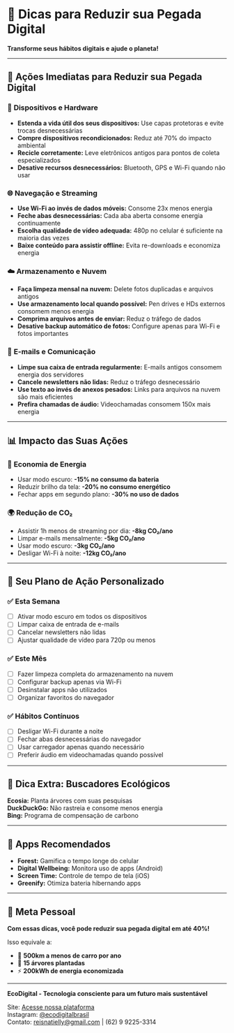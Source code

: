 # 🌱 Dicas para Reduzir sua Pegada Digital

**Transforme seus hábitos digitais e ajude o planeta!**

---

## 🎯 **Ações Imediatas para Reduzir sua Pegada Digital**

### 📱 **Dispositivos e Hardware**
- **Estenda a vida útil dos seus dispositivos:** Use capas protetoras e evite trocas desnecessárias
- **Compre dispositivos recondicionados:** Reduz até 70% do impacto ambiental
- **Recicle corretamente:** Leve eletrônicos antigos para pontos de coleta especializados
- **Desative recursos desnecessários:** Bluetooth, GPS e Wi-Fi quando não usar

### 🌐 **Navegação e Streaming**
- **Use Wi-Fi ao invés de dados móveis:** Consome 23x menos energia
- **Feche abas desnecessárias:** Cada aba aberta consome energia continuamente
- **Escolha qualidade de vídeo adequada:** 480p no celular é suficiente na maioria das vezes
- **Baixe conteúdo para assistir offline:** Evita re-downloads e economiza energia

### ☁️ **Armazenamento e Nuvem**
- **Faça limpeza mensal na nuvem:** Delete fotos duplicadas e arquivos antigos
- **Use armazenamento local quando possível:** Pen drives e HDs externos consomem menos energia
- **Comprima arquivos antes de enviar:** Reduz o tráfego de dados
- **Desative backup automático de fotos:** Configure apenas para Wi-Fi e fotos importantes

### 📧 **E-mails e Comunicação**
- **Limpe sua caixa de entrada regularmente:** E-mails antigos consomem energia dos servidores
- **Cancele newsletters não lidas:** Reduz o tráfego desnecessário
- **Use texto ao invés de anexos pesados:** Links para arquivos na nuvem são mais eficientes
- **Prefira chamadas de áudio:** Videochamadas consomem 150x mais energia

---

## 📊 **Impacto das Suas Ações**

### 🔋 **Economia de Energia**
- Usar modo escuro: **-15% no consumo da bateria**
- Reduzir brilho da tela: **-20% no consumo energético**
- Fechar apps em segundo plano: **-30% no uso de dados**

### 🌍 **Redução de CO₂**
- Assistir 1h menos de streaming por dia: **-8kg CO₂/ano**
- Limpar e-mails mensalmente: **-5kg CO₂/ano**
- Usar modo escuro: **-3kg CO₂/ano**
- Desligar Wi-Fi à noite: **-12kg CO₂/ano**

---

## 🎯 **Seu Plano de Ação Personalizado**

### ✅ **Esta Semana**
- [ ] Ativar modo escuro em todos os dispositivos
- [ ] Limpar caixa de entrada de e-mails
- [ ] Cancelar newsletters não lidas
- [ ] Ajustar qualidade de vídeo para 720p ou menos

### ✅ **Este Mês**
- [ ] Fazer limpeza completa do armazenamento na nuvem
- [ ] Configurar backup apenas via Wi-Fi
- [ ] Desinstalar apps não utilizados
- [ ] Organizar favoritos do navegador

### ✅ **Hábitos Contínuos**
- [ ] Desligar Wi-Fi durante a noite
- [ ] Fechar abas desnecessárias do navegador
- [ ] Usar carregador apenas quando necessário
- [ ] Preferir áudio em videochamadas quando possível

---

## 🌟 **Dica Extra: Buscadores Ecológicos**

**Ecosia:** Planta árvores com suas pesquisas  
**DuckDuckGo:** Não rastreia e consome menos energia  
**Bing:** Programa de compensação de carbono

---

## 📱 **Apps Recomendados**

- **Forest:** Gamifica o tempo longe do celular
- **Digital Wellbeing:** Monitora uso de apps (Android)
- **Screen Time:** Controle de tempo de tela (iOS)
- **Greenify:** Otimiza bateria hibernando apps

---

## 🎯 **Meta Pessoal**

**Com essas dicas, você pode reduzir sua pegada digital em até 40%!**

Isso equivale a:
- 🚗 **500km a menos de carro por ano**
- 🌳 **15 árvores plantadas**
- ⚡ **200kWh de energia economizada**

---

**EcoDigital - Tecnologia consciente para um futuro mais sustentável**

Site: [Acesse nossa plataforma](https://ecodigit-kh3u3y.manus.space/)  
Instagram: [@ecodigitalbrasil](https://instagram.com/ecodigitalbrasil)  
Contato: reisnatielly@gmail.com | (62) 9 9225-3314

